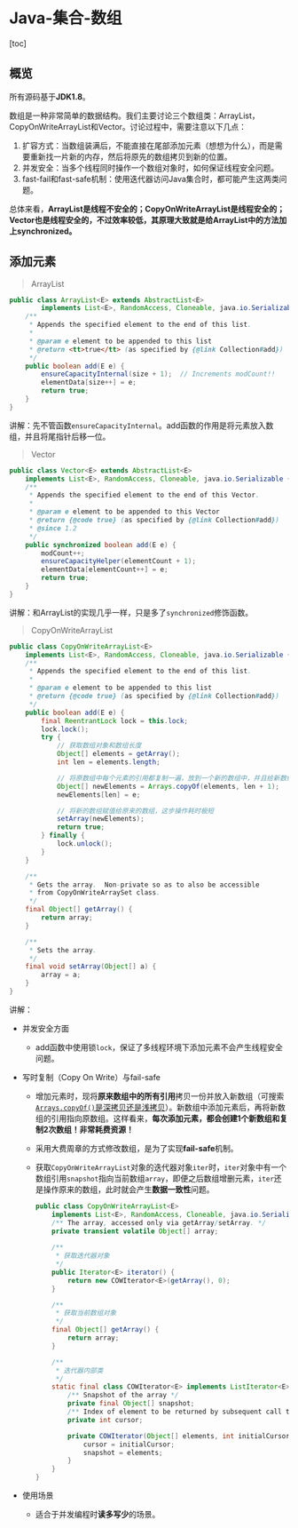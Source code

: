 # Java-集合-数组

[toc]



## 概览

所有源码基于**JDK1.8**。

数组是一种非常简单的数据结构。我们主要讨论三个数组类：ArrayList，CopyOnWriteArrayList和Vector。讨论过程中，需要注意以下几点：

1. 扩容方式：当数组装满后，不能直接在尾部添加元素（想想为什么），而是需要重新找一片新的内存，然后将原先的数组拷贝到新的位置。
2. 并发安全：当多个线程同时操作一个数组对象时，如何保证线程安全问题。
3. fast-fail和fast-safe机制：使用迭代器访问Java集合时，都可能产生这两类问题。

总体来看，**ArrayList是线程不安全的；CopyOnWriteArrayList是线程安全的；Vector也是线程安全的，不过效率较低，其原理大致就是给ArrayList中的方法加上synchronized。**



## 添加元素

> ArrayList

```java
public class ArrayList<E> extends AbstractList<E>
        implements List<E>, RandomAccess, Cloneable, java.io.Serializable {
    /**
     * Appends the specified element to the end of this list.
     *
     * @param e element to be appended to this list
     * @return <tt>true</tt> (as specified by {@link Collection#add})
     */
    public boolean add(E e) {
        ensureCapacityInternal(size + 1);  // Increments modCount!!
        elementData[size++] = e;
        return true;
    }
}
```

讲解：先不管函数`ensureCapacityInternal`。add函数的作用是将元素放入数组，并且将尾指针后移一位。



> Vector

```java
public class Vector<E> extends AbstractList<E>
    implements List<E>, RandomAccess, Cloneable, java.io.Serializable {
    /**
     * Appends the specified element to the end of this Vector.
     *
     * @param e element to be appended to this Vector
     * @return {@code true} (as specified by {@link Collection#add})
     * @since 1.2
     */
    public synchronized boolean add(E e) {
        modCount++;
        ensureCapacityHelper(elementCount + 1);
        elementData[elementCount++] = e;
        return true;
    }
}
```

讲解：和ArrayList的实现几乎一样，只是多了`synchronized`修饰函数。



> CopyOnWriteArrayList

```java
public class CopyOnWriteArrayList<E>
    implements List<E>, RandomAccess, Cloneable, java.io.Serializable {
    /**
     * Appends the specified element to the end of this list.
     *
     * @param e element to be appended to this list
     * @return {@code true} (as specified by {@link Collection#add})
     */
    public boolean add(E e) {
        final ReentrantLock lock = this.lock;
        lock.lock();
        try {
            // 获取数组对象和数组长度
            Object[] elements = getArray();
            int len = elements.length;

            // 将原数组中每个元素的引用都复制一遍，放到一个新的数组中，并且给新数组加入1个元素
            Object[] newElements = Arrays.copyOf(elements, len + 1);
            newElements[len] = e;

            // 将新的数组赋值给原来的数组，这步操作耗时极短
            setArray(newElements);
            return true;
        } finally {
            lock.unlock();
        }
    }

    /**
     * Gets the array.  Non-private so as to also be accessible
     * from CopyOnWriteArraySet class.
     */
    final Object[] getArray() {
        return array;
    }

    /**
     * Sets the array.
     */
    final void setArray(Object[] a) {
        array = a;
    }
}
```

讲解：

- 并发安全方面

  - add函数中使用锁`lock`，保证了多线程环境下添加元素不会产生线程安全问题。

    

- 写时复制（Copy On Write）与fail-safe

  - 增加元素时，现将**原来数组中的所有引用**拷贝一份并放入新数组（可搜索<u>`Arrays.copyOf()`是深拷贝还是浅拷贝</u>）。新数组中添加元素后，再将新数组的引用指向原数组。这样看来，**每次添加元素，都会创建1个新数组和复制2次数组！非常耗费资源！**

    

  - 采用大费周章的方式修改数组，是为了实现**fail-safe**机制。

    

  - 获取`CopyOnWriteArrayList`对象的迭代器对象`iter`时，`iter`对象中有一个数组引用`snapshot`指向当前数组`array`，即便之后数组增删元素，`iter`还是操作原来的数组，此时就会产生**数据一致性**问题。

    ```java
    public class CopyOnWriteArrayList<E>
        implements List<E>, RandomAccess, Cloneable, java.io.Serializable {
        /** The array, accessed only via getArray/setArray. */
        private transient volatile Object[] array;
        
        /**
         * 获取迭代器对象
         */
        public Iterator<E> iterator() {
            return new COWIterator<E>(getArray(), 0);
        }
    
        /**
         * 获取当前数组对象
         */
        final Object[] getArray() {
            return array;
        }
    
        /**
         * 迭代器内部类
         */
        static final class COWIterator<E> implements ListIterator<E> {
            /** Snapshot of the array */
            private final Object[] snapshot;
            /** Index of element to be returned by subsequent call to next.  */
            private int cursor;
    
            private COWIterator(Object[] elements, int initialCursor) {
                cursor = initialCursor;
                snapshot = elements;
            }
        }
    }
    ```

    

- 使用场景

  - 适合于并发编程时**读多写少**的场景。



